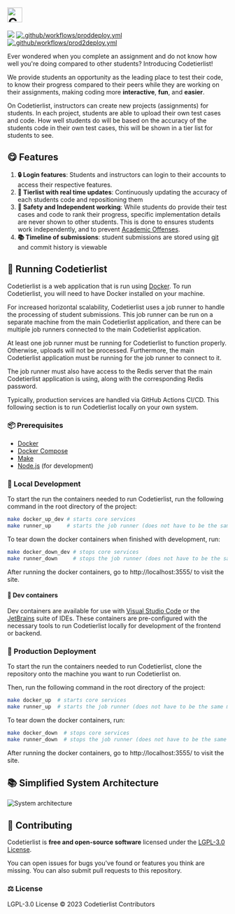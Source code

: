 <h1><picture>
  <source media="(prefers-color-scheme: dark)" srcset="https://i.imgur.com/NMaJcsy.png">
  <source media="(prefers-color-scheme: light)" srcset="https://i.imgur.com/BthpMZh.png">
  <img alt="Codetierlist" src="https://i.imgur.com/BthpMZh.png" height="34">
</picture></h1>

<a href="https://codeclimate.com/repos/65c59dd3da642979ffce97af/maintainability"><img src="https://api.codeclimate.com/v1/badges/91584b095b8e1ad9a134/maintainability" /></a> [![.github/workflows/proddeploy.yml](https://github.com/codetierlist/codetierlist/actions/workflows/proddeploy.yml/badge.svg)](https://github.com/codetierlist/codetierlist/actions/workflows/proddeploy.yml) [![.github/workflows/prod2deploy.yml](https://github.com/codetierlist/codetierlist/actions/workflows/prod2deploy.yml/badge.svg)](https://github.com/codetierlist/codetierlist/actions/workflows/prod2deploy.yml)

Ever wondered when you complete an assignment and do not know how well you're
doing compared to other students? Introducing Codetierlist!

We provide students an opportunity as the leading place to test
their code, to know their progress compared to their peers while they
are working on their assignments, making coding more **interactive**, **fun**,
and **easier**.

On Codetierlist, instructors can create new projects (assignments) for students.
In each project, students are able to upload their own test cases and code. How
well students do will be based on the accuracy of the students code in their
own test cases, this will be shown in a tier list for students to see.

## 😋 Features

1. **🔒 Login features**: Students and instructors can login to their accounts to access their respective features.
2. **🥇 Tierlist with real time updates**: Continuously updating the accuracy of each students code and repositioning them
3. **🤫 Safety and Independent working**: While students do provide their test cases and code to rank their progress, specific
   implementation details are never shown to other students. This is done to ensures students work independently, and to prevent
   [Academic Offenses](https://www.utm.utoronto.ca/academic-integrity/students/sanctions).
4. **📚 Timeline of submissions**: student submissions are stored using [git](https://git-scm.com/) and commit history is viewable

## 👟 Running Codetierlist

Codetierlist is a web application that is run using [Docker](https://www.docker.com/). To run Codetierlist, you
will need to have Docker installed on your machine.

For increased horizontal scalability, Codetierlist uses a job runner to handle the processing of student submissions.
This job runner can be run on a separate machine from the main Codetierlist application, and there can be multiple
job runners connected to the main Codetierlist application.

At least one job runner must be running for Codetierlist to function properly. Otherwise, uploads will not be
processed. Furthermore, the main Codetierlist application must be running for the job runner to connect to it.

The job runner must also have access to the Redis server that the main Codetierlist application is using, along
with the corresponding Redis password.

Typically, production services are handled via GitHub Actions CI/CD. This following section is to run Codetierlist
locally on your own system.

### 📦 Prerequisites

- [Docker](https://www.docker.com/)
- [Docker Compose](https://docs.docker.com/compose/)
- [Make](https://www.gnu.org/software/make/)
- [Node.js](https://nodejs.org/en/) (for development)

### 💼 Local Development

To start the run the containers needed to run Codetierlist, run the following command in the root directory of the project:

```bash
make docker_up_dev # starts core services
make runner_up     # starts the job runner (does not have to be the same machine as above command)
```

To tear down the docker containers when finished with development, run:

```bash
make docker_down_dev # stops core services
make runner_down     # stops the job runner (does not have to be the same machine as above command)
```

After running the docker containers, go to http://localhost:3555/ to visit the site.

#### 🚢 Dev containers

Dev containers are available for use with [Visual Studio Code](https://code.visualstudio.com/) or
the [JetBrains](https://www.jetbrains.com/) suite of IDEs. These containers are pre-configured with the
necessary tools to run Codetierlist locally for development of the frontend or backend.

### 🚀 Production Deployment

To start the run the containers needed to run Codetierlist, clone the repository onto the machine you want to run Codetierlist on.

Then, run the following command in the root directory of the project:

```bash
make docker_up  # starts core services
make runner_up  # starts the job runner (does not have to be the same machine as above command)
```

To tear down the docker containers, run:

```bash
make docker_down  # stops core services
make runner_down  # stops the job runner (does not have to be the same machine as above command)
```

After running the docker containers, go to http://localhost:3555/ to visit the site.

## 📚 Simplified System Architecture

![System architecture](https://i.imgur.com/4mcN2Su.png)

## 💪 Contributing

Codetierlist is **free and open-source software** licensed under the
[LGPL-3.0 License](https://www.gnu.org/licenses/lgpl-3.0.en.html).

You can open issues for bugs you've found or features you think are missing.
You can also submit pull requests to this repository.

### ⚖️ License

LGPL-3.0 License © 2023 Codetierlist Contributors
